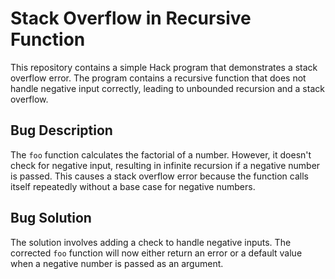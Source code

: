 # Stack Overflow in Recursive Function

This repository contains a simple Hack program that demonstrates a stack overflow error. The program contains a recursive function that does not handle negative input correctly, leading to unbounded recursion and a stack overflow.

## Bug Description

The `foo` function calculates the factorial of a number.  However, it doesn't check for negative input, resulting in infinite recursion if a negative number is passed. This causes a stack overflow error because the function calls itself repeatedly without a base case for negative numbers.

## Bug Solution

The solution involves adding a check to handle negative inputs.  The corrected `foo` function will now either return an error or a default value when a negative number is passed as an argument.
